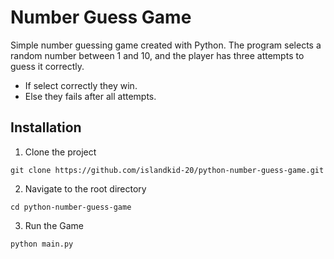 # Number Guess Game
 Simple number guessing game created with Python. The program selects a random number between 1 and 10, and the player  has three attempts to guess it correctly.

- If select correctly they win.
- Else they fails after all attempts.

## Installation

1. Clone the project
```
git clone https://github.com/islandkid-20/python-number-guess-game.git
```

2. Navigate to the root directory
```
cd python-number-guess-game
```
3. Run the Game
```
python main.py
```
